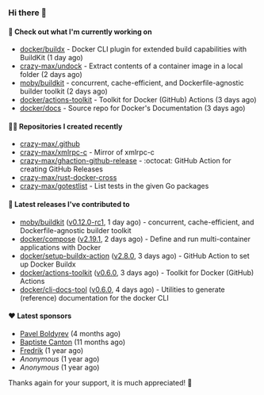 ### Hi there 👋

#### 👷 Check out what I'm currently working on

- [docker/buildx](https://github.com/docker/buildx) - Docker CLI plugin for extended build capabilities with BuildKit (1 day ago)
- [crazy-max/undock](https://github.com/crazy-max/undock) - Extract contents of a container image in a local folder (2 days ago)
- [moby/buildkit](https://github.com/moby/buildkit) - concurrent, cache-efficient, and Dockerfile-agnostic builder toolkit (2 days ago)
- [docker/actions-toolkit](https://github.com/docker/actions-toolkit) - Toolkit for Docker (GitHub) Actions (3 days ago)
- [docker/docs](https://github.com/docker/docs) - Source repo for Docker&#39;s Documentation (3 days ago)

#### 👨‍💻 Repositories I created recently

- [crazy-max/.github](https://github.com/crazy-max/.github)
- [crazy-max/xmlrpc-c](https://github.com/crazy-max/xmlrpc-c) - Mirror of xmlrpc-c
- [crazy-max/ghaction-github-release](https://github.com/crazy-max/ghaction-github-release) - :octocat: GitHub Action for creating GitHub Releases
- [crazy-max/rust-docker-cross](https://github.com/crazy-max/rust-docker-cross)
- [crazy-max/gotestlist](https://github.com/crazy-max/gotestlist) - List tests in the given Go packages

#### 🚀 Latest releases I've contributed to

- [moby/buildkit](https://github.com/moby/buildkit) ([v0.12.0-rc1](https://github.com/moby/buildkit/releases/tag/v0.12.0-rc1), 1 day ago) - concurrent, cache-efficient, and Dockerfile-agnostic builder toolkit
- [docker/compose](https://github.com/docker/compose) ([v2.19.1](https://github.com/docker/compose/releases/tag/v2.19.1), 2 days ago) - Define and run multi-container applications with Docker
- [docker/setup-buildx-action](https://github.com/docker/setup-buildx-action) ([v2.8.0](https://github.com/docker/setup-buildx-action/releases/tag/v2.8.0), 3 days ago) - GitHub Action to set up Docker Buildx
- [docker/actions-toolkit](https://github.com/docker/actions-toolkit) ([v0.6.0](https://github.com/docker/actions-toolkit/releases/tag/v0.6.0), 3 days ago) - Toolkit for Docker (GitHub) Actions
- [docker/cli-docs-tool](https://github.com/docker/cli-docs-tool) ([v0.6.0](https://github.com/docker/cli-docs-tool/releases/tag/v0.6.0), 4 days ago) - Utilities to generate (reference) documentation for the docker CLI

#### ❤️ Latest sponsors
- [Pavel Boldyrev](https://github.com/bpg) (4 months ago)
- [Baptiste Canton](https://github.com/batmac) (11 months ago)
- [Fredrik](https://github.com/fredrikscode) (1 year ago)
- _Anonymous_ (1 year ago)
- _Anonymous_ (1 year ago)

Thanks again for your support, it is much appreciated! 🙏
